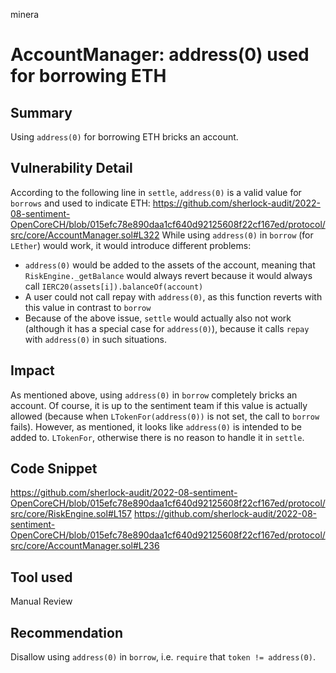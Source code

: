 minera
# AccountManager: address(0) used for borrowing ETH

## Summary
Using `address(0)` for borrowing ETH bricks an account.

## Vulnerability Detail
According to the following line in `settle`, `address(0)` is a valid value for `borrows` and used to indicate ETH:
https://github.com/sherlock-audit/2022-08-sentiment-OpenCoreCH/blob/015efc78e890daa1cf640d92125608f22cf167ed/protocol/src/core/AccountManager.sol#L322
While using `address(0)` in `borrow` (for `LEther`) would work, it would introduce different problems:
- `address(0)` would be added to the assets of the account, meaning that `RiskEngine._getBalance` would always revert because it would always call `IERC20(assets[i]).balanceOf(account)`
- A user could not call repay with `address(0)`, as this function reverts with this value in contrast to `borrow`
- Because of the above issue, `settle` would actually also not work (although it has a special case for `address(0)`), because it calls `repay` with `address(0)` in such situations.

## Impact
As mentioned above, using `address(0)` in `borrow` completely bricks an account. Of course, it is up to the sentiment team if this value is actually allowed (because when `LTokenFor(address(0))` is not set, the call to `borrow` fails). However, as mentioned, it looks like `address(0)` is intended to be added to. `LTokenFor`, otherwise there is no reason to handle it in `settle`.

## Code Snippet
https://github.com/sherlock-audit/2022-08-sentiment-OpenCoreCH/blob/015efc78e890daa1cf640d92125608f22cf167ed/protocol/src/core/RiskEngine.sol#L157
https://github.com/sherlock-audit/2022-08-sentiment-OpenCoreCH/blob/015efc78e890daa1cf640d92125608f22cf167ed/protocol/src/core/AccountManager.sol#L236

## Tool used

Manual Review

## Recommendation
Disallow using `address(0)` in `borrow`, i.e. `require` that `token != address(0)`.